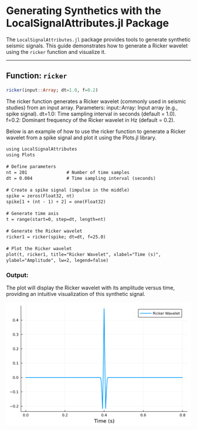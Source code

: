 # Generating Synthetics with the LocalSignalAttributes.jl Package

The `LocalSignalAttributes.jl` package provides tools to generate synthetic seismic signals. This guide demonstrates how to generate a Ricker wavelet using the `ricker` function and visualize it.

---

## Function: `ricker`

```julia
ricker(input::Array; dt=1.0, f=0.2)
```

The ricker function generates a Ricker wavelet (commonly used in seismic studies) from an input array.
Parameters:
input::Array: Input array (e.g., spike signal).
dt=1.0: Time sampling interval in seconds (default = 1.0).
f=0.2: Dominant frequency of the Ricker wavelet in Hz (default = 0.2).

Below is an example of how to use the ricker function to generate a Ricker wavelet from a spike signal and plot it using the Plots.jl library.

```julia-repl
using LocalSignalAttributes
using Plots

# Define parameters
nt = 201               # Number of time samples
dt = 0.004             # Time sampling interval (seconds)

# Create a spike signal (impulse in the middle)
spike = zeros(Float32, nt)
spike[1 + (nt - 1) ÷ 2] = one(Float32)

# Generate time axis
t = range(start=0, step=dt, length=nt)

# Generate the Ricker wavelet
ricker1 = ricker(spike; dt=dt, f=25.0)

# Plot the Ricker wavelet
plot(t, ricker1, title="Ricker Wavelet", xlabel="Time (s)", ylabel="Amplitude", lw=2, legend=false)

```
### Output:

The plot will display the Ricker wavelet with its amplitude versus time, providing an intuitive visualization of this synthetic signal.

![Ricker Wavelet](../assets/ricker_wavelet.png)
